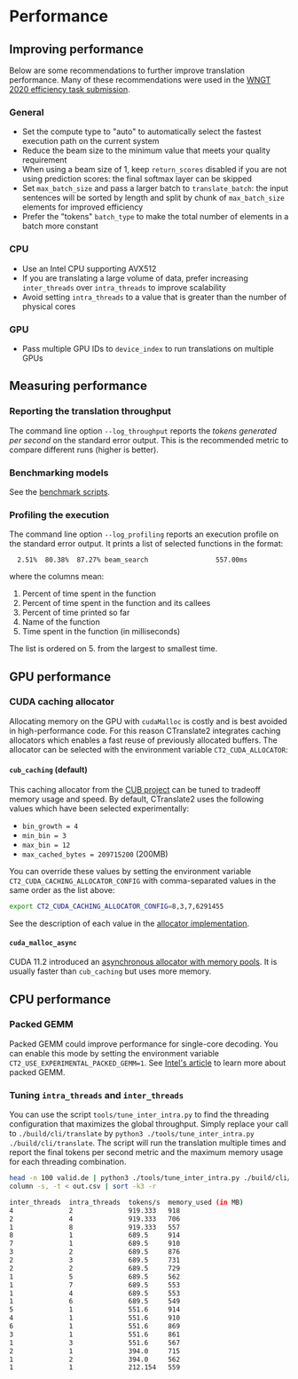 # Performance

## Improving performance

Below are some recommendations to further improve translation performance. Many of these recommendations were used in the [WNGT 2020 efficiency task submission](../examples/wngt2020).

### General

* Set the compute type to "auto" to automatically select the fastest execution path on the current system
* Reduce the beam size to the minimum value that meets your quality requirement
* When using a beam size of 1, keep `return_scores` disabled if you are not using prediction scores: the final softmax layer can be skipped
* Set `max_batch_size` and pass a larger batch to `translate_batch`: the input sentences will be sorted by length and split by chunk of `max_batch_size` elements for improved efficiency
* Prefer the "tokens" `batch_type` to make the total number of elements in a batch more constant

### CPU

* Use an Intel CPU supporting AVX512
* If you are translating a large volume of data, prefer increasing `inter_threads` over `intra_threads` to improve scalability
* Avoid setting `intra_threads` to a value that is greater than the number of physical cores

### GPU

* Pass multiple GPU IDs to `device_index` to run translations on multiple GPUs

## Measuring performance

### Reporting the translation throughput

The command line option `--log_throughput` reports the *tokens generated per second* on the standard error output. This is the recommended metric to compare different runs (higher is better).

### Benchmarking models

See the [benchmark scripts](../tools/benchmark).

### Profiling the execution

The command line option `--log_profiling` reports an execution profile on the standard error output. It prints a list of selected functions in the format:

```text
  2.51%  80.38%  87.27% beam_search                 557.00ms
```

where the columns mean:

1. Percent of time spent in the function
2. Percent of time spent in the function and its callees
3. Percent of time printed so far
4. Name of the function
5. Time spent in the function (in milliseconds)

The list is ordered on 5. from the largest to smallest time.

## GPU performance

### CUDA caching allocator

Allocating memory on the GPU with `cudaMalloc` is costly and is best avoided in high-performance code. For this reason CTranslate2 integrates caching allocators which enables a fast reuse of previously allocated buffers. The allocator can be selected with the environment variable `CT2_CUDA_ALLOCATOR`:

#### `cub_caching` (default)

This caching allocator from the [CUB project](https://github.com/NVIDIA/cub) can be tuned to tradeoff memory usage and speed. By default, CTranslate2 uses the following values which have been selected experimentally:

* `bin_growth = 4`
* `min_bin = 3`
* `max_bin = 12`
* `max_cached_bytes = 209715200` (200MB)

You can override these values by setting the environment variable `CT2_CUDA_CACHING_ALLOCATOR_CONFIG` with comma-separated values in the same order as the list above:

```bash
export CT2_CUDA_CACHING_ALLOCATOR_CONFIG=8,3,7,6291455
```

See the description of each value in the [allocator implementation](https://github.com/NVIDIA/cub/blob/main/cub/util_allocator.cuh).

#### `cuda_malloc_async`

CUDA 11.2 introduced an [asynchronous allocator with memory pools](https://docs.nvidia.com/cuda/cuda-runtime-api/group__CUDART__MEMORY__POOLS.html). It is usually faster than `cub_caching` but uses more memory.

## CPU performance

### Packed GEMM

Packed GEMM could improve performance for single-core decoding. You can enable this mode by setting the environment variable `CT2_USE_EXPERIMENTAL_PACKED_GEMM=1`. See [Intel's article](https://software.intel.com/content/www/us/en/develop/articles/introducing-the-new-packed-apis-for-gemm.html) to learn more about packed GEMM.

### Tuning `intra_threads` and `inter_threads`

You can use the script `tools/tune_inter_intra.py` to find the threading configuration that maximizes the global throughput.
Simply replace your call to `./build/cli/translate` by `python3 ./tools/tune_inter_intra.py ./build/cli/translate`. The script will run the translation multiple times and report the final tokens per second metric and the maximum memory usage for each threading combination.

```bash
head -n 100 valid.de | python3 ./tools/tune_inter_intra.py ./build/cli/translate --model ende_ctranslate2 --beam_size 2 > values.csv
column -s, -t < out.csv | sort -k3 -r
```
```bash
inter_threads  intra_threads  tokens/s  memory_used (in MB)
4              2              919.333   918
2              4              919.333   706
1              8              919.333   557
8              1              689.5     914
7              1              689.5     910
3              2              689.5     876
2              3              689.5     731
2              2              689.5     729
1              5              689.5     562
1              7              689.5     553
1              4              689.5     553
1              6              689.5     549
5              1              551.6     914
4              1              551.6     910
6              1              551.6     869
3              1              551.6     861
1              3              551.6     567
2              1              394.0     715
1              2              394.0     562
1              1              212.154   559
```
